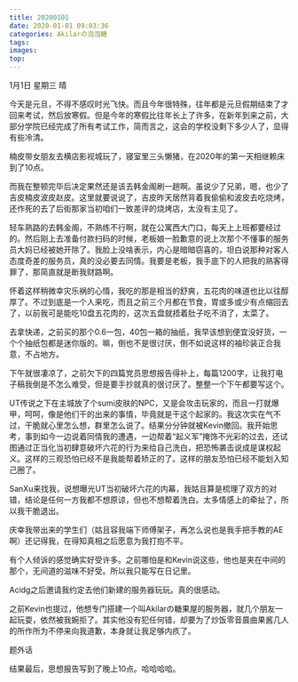 ```yaml
---
title: 20200101
date: 2020-01-01 09:03:36
categories: Akilarの泡泡糖
tags:
images:
top:
---
```

1月1日 星期三 晴

今天是元旦，不得不感叹时光飞快。而且今年很特殊，往年都是元旦假期结束了才回来考试，然后放寒假。但是今年的寒假比往年长上了许多，在新年到来之前，大部分学院已经完成了所有考试工作，简而言之，这会的学校没剩下多少人了，显得有些冷清。

楠皮带女朋友去横店影视城玩了，寝室里三头懒猪，在2020年的第一天相继赖床到了10点。

而我在整顿完毕后决定果然还是该去韩金阁刷一趟啊。虽说少了兄弟，嗯，也少了吉皮楠皮波皮赵皮。这里就要说说了，吉皮昨天居然背着我偷偷和波皮去吃烧烤，还作死的去了后街那家当初咱们一致差评的烧烤店，太没有主见了。

轻车熟路的去韩金阁，不熟练不行啊，就在公寓西大门口，每天上上班都要经过的。然后刚上去准备付款扫码的时候，老板娘一脸歉意的说上次那个不懂事的服务员大妈已经被她开除了。我脸上没啥表示，内心是暗暗窃喜的，坦白说那种对客人态度奇差的服务员，真的没必要去同情。我要是老板，我手底下的人把我的熟客得罪了，那简直就是断我财路啊。

怀着这样稍微幸灾乐祸的心情，我吃的那是相当的舒爽，五花肉的味道也比以往醇厚了。不过到底是一个人来吃，而且之前三个月都在节食，胃或多或少有点缩回去了，以前我可是能吃10盘五花肉的，这次五盘就捂着肚子吃不消了，太菜了。

去拿快递，之前买的那个0.6一包，40包一箱的抽纸，我早该想到便宜没好货，一个个抽纸包都是迷你版的。嘛，倒也不是很讨厌，倒不如说这样的袖珍装正合我意，不占地方。

下午就很凄凉了，之前欠下的四篇党员思想报告得补上，每篇1200字，让我打电子稿我倒是不怎么难受，但是要手抄就真的很讨厌了。整整一个下午都要写这个。

UT传说之下在主城放了个sumi皮肤的NPC，又是会攻击玩家的，而且一打就爆甲，呵呵，像是他们干的出来的事情，毕竟就是干这个起家的。我这次实在气不过，干脆就心里怎么想，群里怎么说了。结果分分钟就被Kevin撤回。我开始思考，事到如今一边说着同情我的遭遇，一边帮着“起义军”掩饰不光彩的过去，还试图通过正当化当初肆意破坏六花的行为来给自己洗白，把恐怖袭击说成是谋权起义。这样的三观恐怕已经不是我能帮着矫正的了。这样的朋友恐怕已经不能划入知己圈了。

SanXu来找我，说想曝光UT当初破坏六花的内幕，我姑且算是梳理了双方的对错，结论是任何一方我都不想原谅，但也不想帮着洗白。太多情感上的牵扯了，所以我干脆退出。

庆幸我带出来的学生们（姑且容我端下师傅架子，再怎么说也是我手把手教的AE啊）还记得我，在得知真相之后愿意为我打抱不平。

有个人倾诉的感觉确实好受许多。之前哪怕是和Kevin说这些，他也是夹在中间的那个，无间道的滋味不好受。所以我只能写在日记里。

Acidg之后邀请我约定去他们新建的服务器玩玩。真的很感动。

之前Kevin也提过，他想专门搭建一个叫Akilarの糖果屋的服务器，就几个朋友一起玩耍，依然被我婉拒了。其实他没有犯任何错，却要为了炒饭零音晨曲果酱几人的所作所为不停来向我道歉，本身就让我足够内疚了。

题外话

结果最后，思想报告写到了晚上10点。哈哈哈哈。

